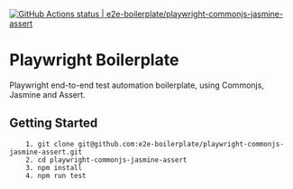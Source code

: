 [![GitHub Actions status | e2e-boilerplate/playwright-commonjs-jasmine-assert](https://github.com/e2e-boilerplate/playwright-commonjs-jasmine-assert/workflows/playwright-commonjs-jasmine-assert/badge.svg)](https://github.com/e2e-boilerplate/playwright-commonjs-jasmine-assert/actions?workflow=playwright-commonjs-jasmine-assert)

# Playwright Boilerplate

Playwright end-to-end test automation boilerplate, using Commonjs, Jasmine and Assert.

## Getting Started

    	1. git clone git@github.com:e2e-boilerplate/playwright-commonjs-jasmine-assert.git
    	2. cd playwright-commonjs-jasmine-assert
    	3. npm install
    	4. npm run test
